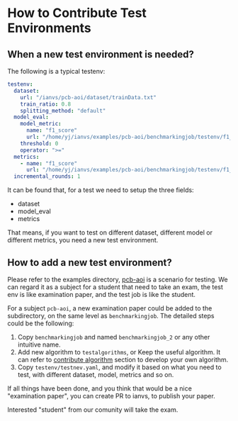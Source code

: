 # How to Contribute Test Environments


## When a new test environment is needed?

The following is a typical testenv: 
```yaml
testenv:
  dataset:  
    url: "/ianvs/pcb-aoi/dataset/trainData.txt"
    train_ratio: 0.8
    splitting_method: "default"
  model_eval:
    model_metric:
      name: "f1_score"
      url: "/home/yj/ianvs/examples/pcb-aoi/benchmarkingjob/testenv/f1_score.py"
    threshold: 0
    operator: ">="
  metrics:
    - name: "f1_score"
      url: "/home/yj/ianvs/examples/pcb-aoi/benchmarkingjob/testenv/f1_score.py"
  incremental_rounds: 1
```
It can be found that, for a test we need to setup the three fields: 
- dataset
- model_eval
- metrics

That means, if you want to test on different dataset, different model or different metrics, you need a new test environment.



## How to add a new test environment?

Please refer to the examples directory, [pcb-aoi] is a scenario for testing.
We can regard it as a subject for a student that need to take an exam, the test env is like examination paper,
and the test job is like the student.

For a subject `pcb-aoi`, a new examination paper could be added to the subdirectory, on the same level as `benchmarkingjob`.
The detailed steps could be the following:
1. Copy `benchmarkingjob` and named `benchmarkingjob_2` or any other intuitive name.
2. Add new algorithm to `testalgorithms`, or Keep the useful algorithm. It can refer to [contribute algorithm] section to develop your own algorithm.   
3. Copy `testenv/testnev.yaml`, and modify it based on what you need to test, with different dataset, model, metrics and so on.

If all things have been done, and you think that would be a nice "examination paper", you can create PR to ianvs, to publish your paper.

Interested "student" from our comunity will take the exam.








[pcb-aoi]: ../../examples/pcb-aoi
[contribute algorithm]: how-to-contribute-algorithms.md